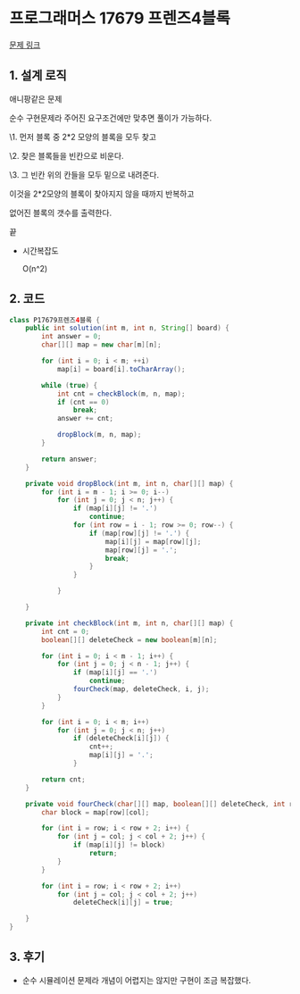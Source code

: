# 프로그래머스 17679 프렌즈4블록

[문제 링크](https://programmers.co.kr/learn/courses/30/lessons/17679)



## 1. 설계 로직

애니팡같은 문제

 

순수 구현문제라 주어진 요구조건에만 맞추면 풀이가 가능하다.

 

\1. 먼저 블록 중 2*2 모양의 블록을 모두 찾고

\2. 찾은 블록들을 빈칸으로 비운다.

\3. 그 빈칸 위의 칸들을 모두 밑으로 내려준다.

 

이것을 2*2모양의 블록이 찾아지지 않을 때까지 반복하고

없어진 블록의 갯수를 출력한다.

끝

 

- 시간복잡도

  O(n^2)

## 2. 코드

```java
class P17679프렌즈4블록 {
	public int solution(int m, int n, String[] board) {
		int answer = 0;
		char[][] map = new char[m][n];

		for (int i = 0; i < m; ++i)
			map[i] = board[i].toCharArray();

		while (true) {
			int cnt = checkBlock(m, n, map);
			if (cnt == 0)
				break;
			answer += cnt;

			dropBlock(m, n, map);
		}

		return answer;
	}

	private void dropBlock(int m, int n, char[][] map) {
		for (int i = m - 1; i >= 0; i--)
			for (int j = 0; j < n; j++) {
				if (map[i][j] != '.')
					continue;
				for (int row = i - 1; row >= 0; row--) {
					if (map[row][j] != '.') {
						map[i][j] = map[row][j];
						map[row][j] = '.';
						break;
					}
				}

			}

	}

	private int checkBlock(int m, int n, char[][] map) {
		int cnt = 0;
		boolean[][] deleteCheck = new boolean[m][n];

		for (int i = 0; i < m - 1; i++) {
			for (int j = 0; j < n - 1; j++) {
				if (map[i][j] == '.')
					continue;
				fourCheck(map, deleteCheck, i, j);
			}
		}

		for (int i = 0; i < m; i++)
			for (int j = 0; j < n; j++)
				if (deleteCheck[i][j]) {
					cnt++;
					map[i][j] = '.';
				}

		return cnt;
	}

	private void fourCheck(char[][] map, boolean[][] deleteCheck, int row, int col) {
		char block = map[row][col];

		for (int i = row; i < row + 2; i++) {
			for (int j = col; j < col + 2; j++) {
				if (map[i][j] != block)
					return;
			}
		}

		for (int i = row; i < row + 2; i++)
			for (int j = col; j < col + 2; j++)
				deleteCheck[i][j] = true;

	}
}


```



## 3. 후기

- 순수 시뮬레이션 문제라 개념이 어렵지는 않지만 구현이 조금 복잡했다.

